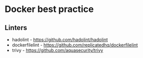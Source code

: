 # Docker best practice

## Linters

* hadolint - https://github.com/hadolint/hadolint
* dockerfilelint - https://github.com/replicatedhq/dockerfilelint
* trivy - https://github.com/aquasecurity/trivy